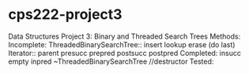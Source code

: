 # cps222-project3
Data Structures Project 3: Binary and Threaded Search Trees
Methods:
  Incomplete:
    ThreadedBinarySearchTree::
      insert
      lookup
      erase (do last)
    Iterator::
      parent
      presucc
      prepred
      postsucc
      postpred
  Completed:
    insucc
    empty
    inpred
    ~ThreadedBinarySearchTree //destructor
  Tested:
  
  
  
